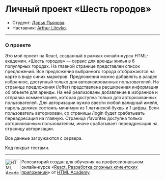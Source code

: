 # Личный проект «Шесть городов»

- Студент: [Дарья Пьянова](https://up.htmlacademy.ru/react/13/user/1365279).
- Наставник: [Arthur Litovko](https://htmlacademy.ru/profile/id6927).

---

### О проекте

Это мой проект на React, созданный в рамках онлайн-курса HTML-академии. «Шесть городов» — сервис для аренды жилья в 6 популярных городах.
На главной странице представлен список предложений. Все предложения выбранного города отображаются на карте в виде синих маркеров. Предложения можно добавлять в раздел избранное, доступный только для авторизированных пользователей.
На странице предложения (/offer) представлена расширенная информация об объекте для аренды. На ней реализованы добавление в избранное и отправка комментариев, которая доступна только для авторизованных пользователей.
Для авторизации нужно ввести любой валидный имейл, пароль должен состоять минимум из 1 латинской буквы и 1 цифры. Если пользователь авторизован, со страницы /login будет срабатывать переадресация на главную.
Страница /favorites доступна только авторизованным пользователям, иначе срабатывает переадресация на страницу авторизации.

Все данные загружаются с сервера.

Код покрыт тестами.

---

<a href="https://htmlacademy.ru/intensive/react"><img align="left" width="50" height="50" title="HTML Academy" src="https://up.htmlacademy.ru/static/img/intensive/react/logo-for-github.png"></a>

Репозиторий создан для обучения на профессиональном онлайн‑курсе «[React. Разработка сложных клиентских приложений](https://htmlacademy.ru/intensive/react)» от [HTML Academy](https://htmlacademy.ru).
